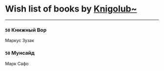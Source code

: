 # Wish list of books by [Knigolub~](https://plus.google.com/u/0/111878597279669641685/)
---

### `50` Книжный Вор
Маркус Зузак

### `50` Мунсайд
Марк Сафо

